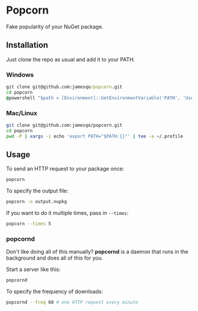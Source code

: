 # Popcorn

Fake popularity of your NuGet package.

## Installation

Just clone the repo as usual and add it to your PATH.

### Windows

```cmd
git clone git@github.com:jamesqo/popcorn.git
cd popcorn
@powershell "$path = [Environment]::GetEnvironmentVariable('PATH', 'User'); [Environment]::SetEnvironmentVariable('PATH', ""$path;$pwd"", 'User')"
```

### Mac/Linux

```bash
git clone git@github.com:jamesqo/popcorn.git
cd popcorn
pwd -P | xargs -i echo 'export PATH="$PATH:{}"' | tee -a ~/.profile
```

## Usage

To send an HTTP request to your package once:

```bash
popcorn
```

To specify the output file:

```bash
popcorn -o output.nupkg
```

If you want to do it multiple times, pass in `--times`:

```bash
popcorn --times 5
```

### popcornd

Don't like doing all of this manually? **popcornd** is a daemon that runs in the background and does all of this for you.

Start a server like this:

```bash
popcornd
```

To specify the frequency of downloads:

```bash
popcornd --freq 60 # one HTTP request every minute
```
